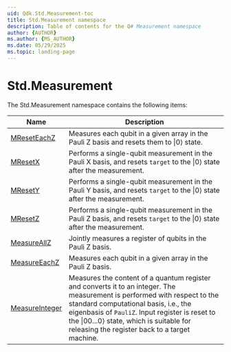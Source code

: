 ```yaml
---
uid: Qdk.Std.Measurement-toc
title: Std.Measurement namespace
description: Table of contents for the Q# Measurement namespace
author: {AUTHOR}
ms.author: {MS_AUTHOR}
ms.date: 05/29/2025
ms.topic: landing-page
---
```


# Std.Measurement

The Std.Measurement namespace contains the following items:

| Name | Description |
|------|-------------|
| [MResetEachZ](xref:Qdk.Std.Measurement.MResetEachZ) | Measures each qubit in a given array in the Pauli Z basis and resets them to \|0⟩ state. |
| [MResetX](xref:Qdk.Std.Measurement.MResetX) | Performs a single-qubit measurement in the Pauli X basis, and resets `target` to the \|0⟩ state after the measurement. |
| [MResetY](xref:Qdk.Std.Measurement.MResetY) | Performs a single-qubit measurement in the Pauli Y basis, and resets `target` to the \|0⟩ state after the measurement. |
| [MResetZ](xref:Qdk.Std.Measurement.MResetZ) | Performs a single-qubit measurement in the Pauli Z basis, and resets `target` to the \|0⟩ state after the measurement. |
| [MeasureAllZ](xref:Qdk.Std.Measurement.MeasureAllZ) | Jointly measures a register of qubits in the Pauli Z basis. |
| [MeasureEachZ](xref:Qdk.Std.Measurement.MeasureEachZ) | Measures each qubit in a given array in the Pauli Z basis. |
| [MeasureInteger](xref:Qdk.Std.Measurement.MeasureInteger) | Measures the content of a quantum register and converts it to an integer. The measurement is performed with respect to the standard computational basis, i.e., the eigenbasis of `PauliZ`. Input register is reset to the \|00...0⟩ state, which is suitable for releasing the register back to a target machine. |
